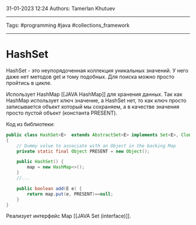 31-01-2023
12:24
Authors: Tamerlan Khutuev
***
Tags: #programming #java #collections_framework 
***
# HashSet
HashSet - это неупорядоченная коллекция уникальных значений. У него даже нет методов get и тому подобных. Для поиска можно просто пройтись в цикле. 

Использует HashMap [[JAVA HashMap]] для хранения данных. Так как HashMap использует ключ значение, а HashSet нет, то как ключ просто записывается объект который мы сохраняем, а в качестве значения просто пустой объект (константа PRESENT). 

Код из библиотеки:
```java
public class HashSet<E>  extends AbstractSet<E> implements Set<E>, Cloneable, java.io.Serializable  
{
	// Dummy value to associate with an Object in the backing Map  
	private static final Object PRESENT = new Object();

	public HashSet() {  
	    map = new HashMap<>();  
	}
	//...

	public boolean add(E e) {  
	    return map.put(e, PRESENT)==null;  
	}
}
```

Реализует интерфейс Map [[JAVA Set (interface)]].